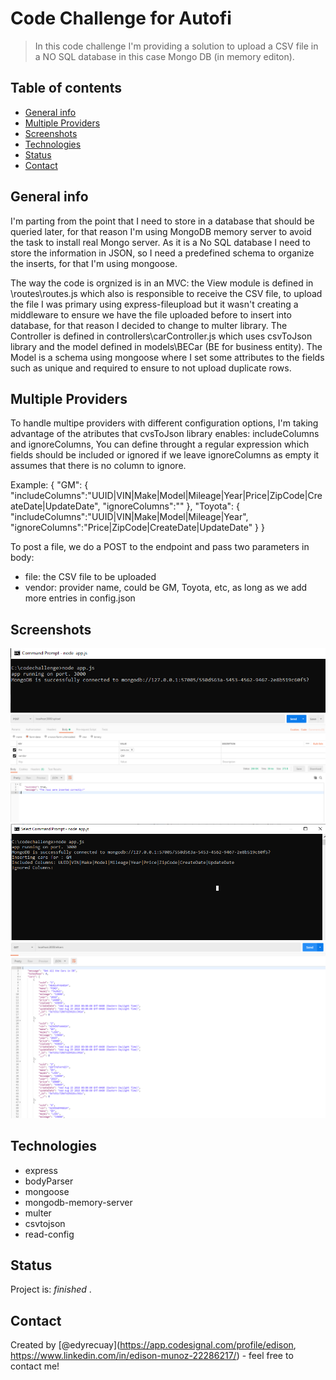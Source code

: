 # Code Challenge for Autofi
> In this code challenge I'm providing a solution to upload a CSV file in a NO SQL database in this case Mongo DB (in memory editon).  

## Table of contents
* [General info](#general-info)
* [Multiple Providers](#multiple-roviders)
* [Screenshots](#screenshots)
* [Technologies](#technologies)
* [Status](#status)
* [Contact](#contact)

## General info
I'm parting from the point that I need to store in a database that should be queried later, for that reason I'm using MongoDB memory server to avoid the task to install real Mongo server. As it is a No SQL database I need to store the information in JSON, so I need a predefined schema to organize the inserts, for that I'm using mongoose.

The way the code is orgnized is in an MVC: the View module is defined in \routes\routes.js which also is responsible to receive the CSV file, to upload the file I was primary using express-fileupload but it wasn't creating a middleware to ensure we have the file uploaded before to insert into database, for that reason I decided to change to multer library. The Controller is defined in controllers\carController.js which uses csvToJson library and the model defined in models\BECar (BE for business entity). The Model is a schema using mongoose where I set some attributes to the fields such as unique and required to ensure to not upload duplicate rows.

## Multiple Providers
To handle multipe providers with different configuration options, I'm taking advantage of the atributes that cvsToJson library enables: includeColumns and ignoreColumns, You can define throught a regular expression which fields should be included or ignored if we leave ignoreColumns as empty it assumes that there is no column to ignore.

Example:
{ 
    "GM": { 
        "includeColumns":"UUID|VIN|Make|Model|Mileage|Year|Price|ZipCode|CreateDate|UpdateDate",
        "ignoreColumns":""
    },
    "Toyota": { 
        "includeColumns":"UUID|VIN|Make|Model|Mileage|Year",
        "ignoreColumns":"Price|ZipCode|CreateDate|UpdateDate"
    }
}

To post a file, we do a POST to the endpoint and pass two parameters in body:
- file: the CSV file to be uploaded
- vendor:  provider name, could be GM, Toyota, etc, as long as we add more entries in config.json 

## Screenshots
![Starting the Server](./img/serverStarted.png)
![Posting a New File](./img/PostNewFile.png)
![Inserting in Mongo DB](./img/InsertingInMongoDB.png)
![Getting all the inserted cars from database](./img/GetAllCars.png)

## Technologies
* express
* bodyParser
* mongoose
* mongodb-memory-server
* multer
* csvtojson
* read-config

## Status
Project is:  _finished_
.

## Contact
Created by [@edyrecuay](https://app.codesignal.com/profile/edison, https://www.linkedin.com/in/edison-munoz-22286217/) - feel free to contact me!